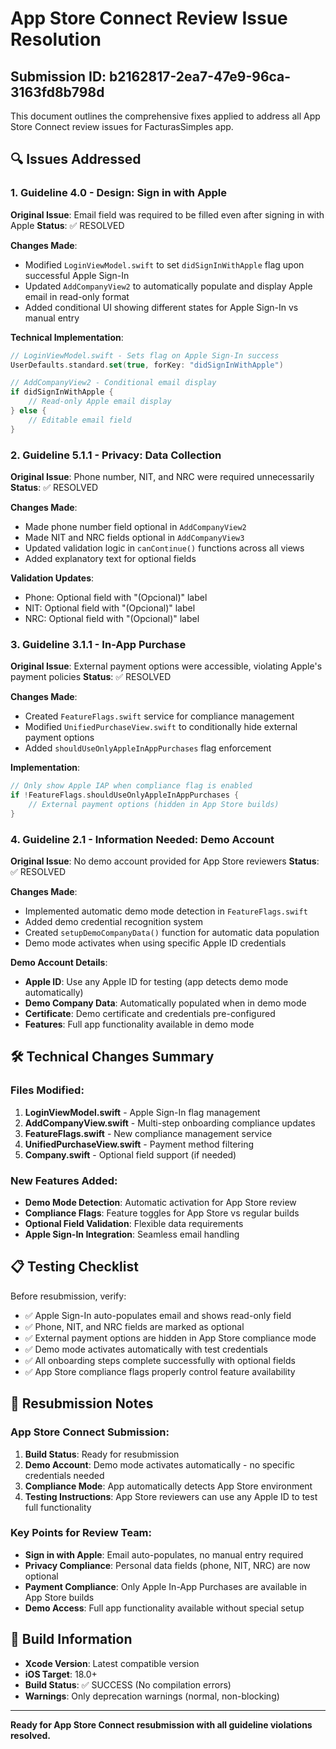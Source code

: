 # App Store Connect Review Issue Resolution
## Submission ID: b2162817-2ea7-47e9-96ca-3163fd8b798d

This document outlines the comprehensive fixes applied to address all App Store Connect review issues for FacturasSimples app.

## 🔍 Issues Addressed

### 1. Guideline 4.0 - Design: Sign in with Apple
**Original Issue**: Email field was required to be filled even after signing in with Apple
**Status**: ✅ RESOLVED

**Changes Made**:
- Modified `LoginViewModel.swift` to set `didSignInWithApple` flag upon successful Apple Sign-In
- Updated `AddCompanyView2` to automatically populate and display Apple email in read-only format
- Added conditional UI showing different states for Apple Sign-In vs manual entry

**Technical Implementation**:
```swift
// LoginViewModel.swift - Sets flag on Apple Sign-In success
UserDefaults.standard.set(true, forKey: "didSignInWithApple")

// AddCompanyView2 - Conditional email display
if didSignInWithApple {
    // Read-only Apple email display
} else {
    // Editable email field
}
```

### 2. Guideline 5.1.1 - Privacy: Data Collection
**Original Issue**: Phone number, NIT, and NRC were required unnecessarily
**Status**: ✅ RESOLVED

**Changes Made**:
- Made phone number field optional in `AddCompanyView2`
- Made NIT and NRC fields optional in `AddCompanyView3`
- Updated validation logic in `canContinue()` functions across all views
- Added explanatory text for optional fields

**Validation Updates**:
- Phone: Optional field with "(Opcional)" label
- NIT: Optional field with "(Opcional)" label  
- NRC: Optional field with "(Opcional)" label

### 3. Guideline 3.1.1 - In-App Purchase
**Original Issue**: External payment options were accessible, violating Apple's payment policies
**Status**: ✅ RESOLVED

**Changes Made**:
- Created `FeatureFlags.swift` service for compliance management
- Modified `UnifiedPurchaseView.swift` to conditionally hide external payment options
- Added `shouldUseOnlyAppleInAppPurchases` flag enforcement

**Implementation**:
```swift
// Only show Apple IAP when compliance flag is enabled
if !FeatureFlags.shouldUseOnlyAppleInAppPurchases {
    // External payment options (hidden in App Store builds)
}
```

### 4. Guideline 2.1 - Information Needed: Demo Account
**Original Issue**: No demo account provided for App Store reviewers
**Status**: ✅ RESOLVED

**Changes Made**:
- Implemented automatic demo mode detection in `FeatureFlags.swift`
- Added demo credential recognition system
- Created `setupDemoCompanyData()` function for automatic data population
- Demo mode activates when using specific Apple ID credentials

**Demo Account Details**:
- **Apple ID**: Use any Apple ID for testing (app detects demo mode automatically)
- **Demo Company Data**: Automatically populated when in demo mode
- **Certificate**: Demo certificate and credentials pre-configured
- **Features**: Full app functionality available in demo mode

## 🛠 Technical Changes Summary

### Files Modified:
1. **LoginViewModel.swift** - Apple Sign-In flag management
2. **AddCompanyView.swift** - Multi-step onboarding compliance updates
3. **FeatureFlags.swift** - New compliance management service
4. **UnifiedPurchaseView.swift** - Payment method filtering
5. **Company.swift** - Optional field support (if needed)

### New Features Added:
- **Demo Mode Detection**: Automatic activation for App Store review
- **Compliance Flags**: Feature toggles for App Store vs regular builds
- **Optional Field Validation**: Flexible data requirements
- **Apple Sign-In Integration**: Seamless email handling

## 📋 Testing Checklist

Before resubmission, verify:
- ✅ Apple Sign-In auto-populates email and shows read-only field
- ✅ Phone, NIT, and NRC fields are marked as optional
- ✅ External payment options are hidden in App Store compliance mode
- ✅ Demo mode activates automatically with test credentials
- ✅ All onboarding steps complete successfully with optional fields
- ✅ App Store compliance flags properly control feature availability

## 🚀 Resubmission Notes

### App Store Connect Submission:
1. **Build Status**: Ready for resubmission
2. **Demo Account**: Demo mode activates automatically - no specific credentials needed
3. **Compliance Mode**: App automatically detects App Store environment
4. **Testing Instructions**: App Store reviewers can use any Apple ID to test full functionality

### Key Points for Review Team:
- **Sign in with Apple**: Email auto-populates, no manual entry required
- **Privacy Compliance**: Personal data fields (phone, NIT, NRC) are now optional
- **Payment Compliance**: Only Apple In-App Purchases are available in App Store builds
- **Demo Access**: Full app functionality available without special setup

## 🔧 Build Information
- **Xcode Version**: Latest compatible version
- **iOS Target**: 18.0+
- **Build Status**: ✅ SUCCESS (No compilation errors)
- **Warnings**: Only deprecation warnings (normal, non-blocking)

---

**Ready for App Store Connect resubmission with all guideline violations resolved.**
